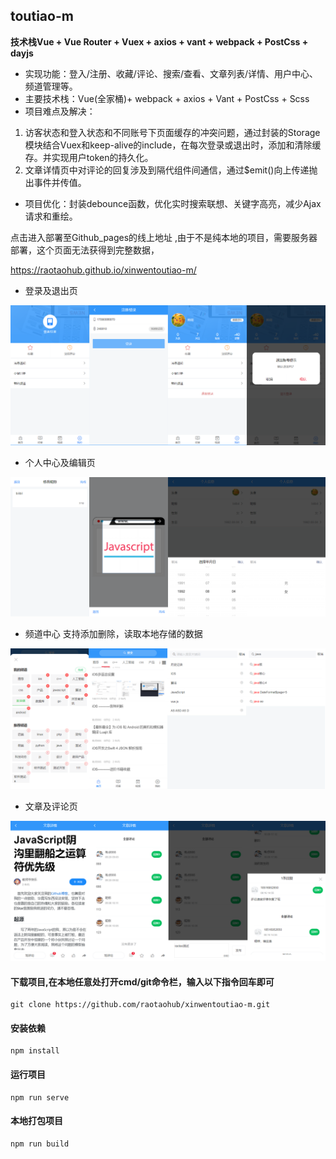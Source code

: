 ## toutiao-m

**技术栈Vue + Vue Router + Vuex + axios + vant + webpack + PostCss + dayjs**

 - 实现功能：登入/注册、收藏/评论、搜索/查看、文章列表/详情、用户中心、频道管理等。
 - 主要技术栈：Vue(全家桶)+ webpack + axios + Vant + PostCss + Scss 
 - 项目难点及解决：
  1)	访客状态和登入状态和不同账号下页面缓存的冲突问题，通过封装的Storage模块结合Vuex和keep-alive的include，在每次登录或退出时，添加和清除缓存。并实现用户token的持久化。 
  2)	文章详情页中对评论的回复涉及到隔代组件间通信，通过$emit()向上传递抛出事件并传值。
 - 项目优化：封装debounce函数，优化实时搜索联想、关键字高亮，减少Ajax请求和重绘。

点击进入部署至Github_pages的线上地址 ,由于不是纯本地的项目，需要服务器部署，这个页面无法获得到完整数据， 

https://raotaohub.github.io/xinwentoutiao-m/ 


- 登录及退出页

![登录及退出](images/all/登录及退出.png)<br>


- 个人中心及编辑页

![个人资料编辑界面](images/all/个人资料编辑界面.png)<br>


- 频道中心 支持添加删除，读取本地存储的数据

![频道中心](images/all/频道模块及搜索功能.png)<br>


- 文章及评论页

![文章及评论模块](images/all/文章及评论模块.png)<br>


#### 下载项目,在本地任意处打开cmd/git命令栏，输入以下指令回车即可
```
git clone https://github.com/raotaohub/xinwentoutiao-m.git
```
#### 安装依赖
```
npm install
```

#### 运行项目
```
npm run serve
```

#### 本地打包项目
```
npm run build
```
